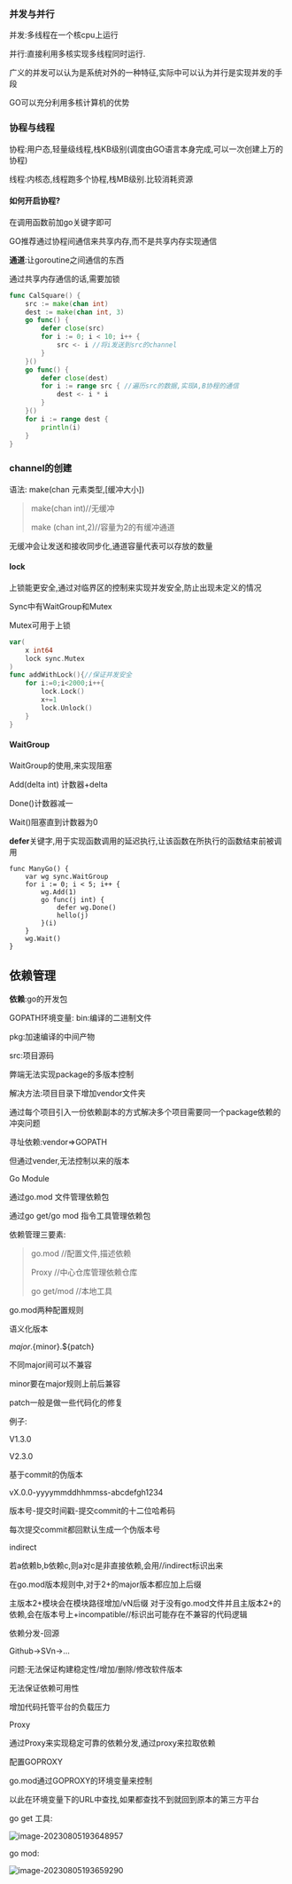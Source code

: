 ### 并发与并行

并发:多线程在一个核cpu上运行

并行:直接利用多核实现多线程同时运行.

广义的并发可以认为是系统对外的一种特征,实际中可以认为并行是实现并发的手段

GO可以充分利用多核计算机的优势

### 协程与线程

协程:用户态,轻量级线程,栈KB级别(调度由GO语言本身完成,可以一次创建上万的协程)

线程:内核态,线程跑多个协程,栈MB级别.比较消耗资源

#### 如何开启协程?

在调用函数前加go关键字即可

GO推荐通过协程间通信来共享内存,而不是共享内存实现通信

**通道**:让goroutine之间通信的东西

通过共享内存通信的话,需要加锁

```GO
func CalSquare() {
	src := make(chan int)
	dest := make(chan int, 3)
	go func() {
		defer close(src)
		for i := 0; i < 10; i++ {
			src <- i //将i发送到src的channel
		}
	}()
	go func() {
		defer close(dest)
		for i := range src { //遍历src的数据,实现A,B协程的通信
			dest <- i * i
		}
	}()
	for i := range dest {
		println(i)
	}
}
```



### channel的创建

语法:
make(chan 元素类型,[缓冲大小])

>make(chan int)//无缓冲
>
>make (chan int,2)//容量为2的有缓冲通道

无缓冲会让发送和接收同步化,通道容量代表可以存放的数量

#### lock

上锁能更安全,通过对临界区的控制来实现并发安全,防止出现未定义的情况

Sync中有WaitGroup和Mutex

Mutex可用于上锁

```GO
var(
    x int64
	lock sync.Mutex
)
func addWithLock(){//保证并发安全
    for i:=0;i<2000;i++{
        lock.Lock()
        x+=1
        lock.Unlock()
    }
}
```

#### WaitGroup

WaitGroup的使用,来实现阻塞

Add(delta int) 计数器+delta

Done()计数器减一

Wait()阻塞直到计数器为0

**defer**关键字,用于实现函数调用的延迟执行,让该函数在所执行的函数结束前被调用

```
func ManyGo() {
	var wg sync.WaitGroup
	for i := 0; i < 5; i++ {
		wg.Add(1)
		go func(j int) {
			defer wg.Done()
			hello(j)
		}(i)
	}
	wg.Wait()
}
```



## 依赖管理

**依赖**:go的开发包

GOPATH环境变量:
bin:编译的二进制文件

pkg:加速编译的中间产物

src:项目源码

弊端无法实现package的多版本控制

解决方法:项目目录下增加vendor文件夹

通过每个项目引入一份依赖副本的方式解决多个项目需要同一个package依赖的冲突问题

寻址依赖:vendor=>GOPATH

但通过vender,无法控制以来的版本

Go Module

通过go.mod 文件管理依赖包

通过go get/go mod 指令工具管理依赖包

依赖管理三要素:

> go.mod //配置文件,描述依赖
>
> Proxy //中心仓库管理依赖仓库
>
> go get/mod //本地工具

go.mod两种配置规则

语义化版本

${major}.${minor}.${patch}

不同major间可以不兼容

minor要在major规则上前后兼容

patch一般是做一些代码化的修复

例子:

V1.3.0

V2.3.0

基于commit的伪版本

vX.0.0-yyyymmddhhmmss-abcdefgh1234

版本号-提交时间戳-提交commit的十二位哈希码

每次提交commit都回默认生成一个伪版本号

indirect

若a依赖b,b依赖c,则a对c是非直接依赖,会用//indirect标识出来

在go.mod版本规则中,对于2+的major版本都应加上后缀

主版本2+模块会在模块路径增加/vN后缀
对于没有go.mod文件并且主版本2+的依赖,会在版本号上+incompatible//标识出可能存在不兼容的代码逻辑

依赖分发-回源

Github->SVn->...

问题:无法保证构建稳定性/增加/删除/修改软件版本

无法保证依赖可用性

增加代码托管平台的负载压力

Proxy

通过Proxy来实现稳定可靠的依赖分发,通过proxy来拉取依赖

配置GOPROXY

go.mod通过GOPROXY的环境变量来控制

以此在环境变量下的URL中查找,如果都查找不到就回到原本的第三方平台

go get 工具:

![image-20230805193648957](C:\Users\Baijy\AppData\Roaming\Typora\typora-user-images\image-20230805193648957.png)

go mod:

![image-20230805193659290](C:\Users\Baijy\AppData\Roaming\Typora\typora-user-images\image-20230805193659290.png)
